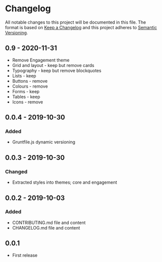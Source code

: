 # Changelog

All notable changes to this project will be documented in this file. The format is based on [Keep a Changelog](https://keepachangelog.com/en/1.0.0/) and this project adheres to [Semantic Versioning](https://semver.org/).

## 0.9 - 2020-11-31
   - Remove Engagement theme
   - Grid and layout - keep but remove cards
   - Typography - keep but remove blockquotes
   - Lists - keep
   - Buttons - remove
   - Colours - remove
   - Forms - keep
   - Tables - keep
   - Icons - remove




## 0.0.4 - 2019-10-30

### Added

  - Gruntfile.js dynamic versioning
  
## 0.0.3 - 2019-10-30

### Changed

  - Extracted styles into themes; core and engagement
  
## 0.0.2 - 2019-10-03

### Added

  - CONTRIBUTING.md file and content
  - CHANGELOG.md file and content

## 0.0.1

  - First release